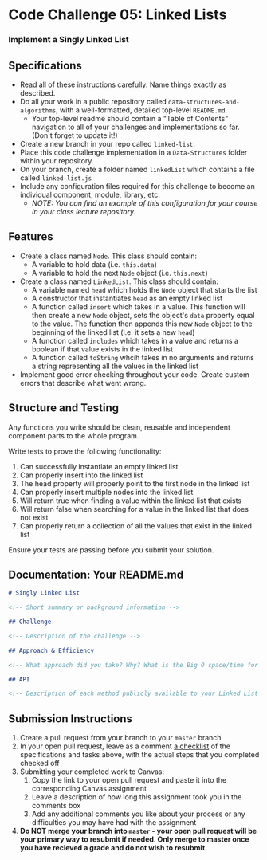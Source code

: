 # Code Challenge 05: Linked Lists

### Implement a Singly Linked List

## Specifications

-   Read all of these instructions carefully. Name things exactly as described.
-   Do all your work in a public repository called `data-structures-and-algorithms`, with a well-formatted, detailed top-level `README.md`.
    -   Your top-level readme should contain a "Table of Contents" navigation to all of your challenges and implementations so far. (Don't forget to update it!)
-   Create a new branch in your repo called `linked-list`.
-   Place this code challenge implementation in a `Data-Structures` folder within your repository.
-   On your branch, create a folder named `linkedList` which contains a file called `linked-list.js`
-   Include any configuration files required for this challenge to become an individual component, module, library, etc.
    -   _NOTE: You can find an example of this configuration for your course in your class lecture repository._

## Features

-   Create a class named `Node`. This class should contain:
    -   A variable to hold data (i.e. `this.data`)
    -   A variable to hold the next `Node` object (i.e. `this.next`)
-   Create a class named `LinkedList`. This class should contain:
    -   A variable named `head` which holds the `Node` object that starts the list
    -   A constructor that instantiates `head` as an empty linked list
    -   A function called `insert` which takes in a value. This function will then create a new `Node` object, sets the object's `data` property equal to the value. The function then appends this new `Node` object to the beginning of the linked list (i.e. it sets a new `head`)
    -   A function called `includes` which takes in a value and returns a boolean if that value exists in the linked list
    -   A function called `toString` whcih takes in no arguments and returns a string representing all the values in the linked list
-   Implement good error checking throughout your code. Create custom errors that describe what went wrong.

## Structure and Testing

Any functions you write should be clean, reusable and independent component parts to the whole program.

Write tests to prove the following functionality:

1. Can successfully instantiate an empty linked list
1. Can properly insert into the linked list
1. The head property will properly point to the first node in the linked list
1. Can properly insert multiple nodes into the linked list
1. Will return true when finding a value within the linked list that exists
1. Will return false when searching for a value in the linked list that does not exist
1. Can properly return a collection of all the values that exist in the linked list

Ensure your tests are passing before you submit your solution.

## Documentation: Your README.md

```markdown
# Singly Linked List

<!-- Short summary or background information -->

## Challenge

<!-- Description of the challenge -->

## Approach & Efficiency

<!-- What approach did you take? Why? What is the Big O space/time for this approach? -->

## API

<!-- Description of each method publicly available to your Linked List -->
```

## Submission Instructions

1. Create a pull request from your branch to your `master` branch
1. In your open pull request, leave as a comment [a checklist](https://github.com/blog/1825-task-lists-in-all-markdown-documents) of the specifications and tasks above, with the actual steps that you completed checked off
1. Submitting your completed work to Canvas:
    1. Copy the link to your open pull request and paste it into the corresponding Canvas assignment
    1. Leave a description of how long this assignment took you in the comments box
    1. Add any additional comments you like about your process or any difficulties you may have had with the assignment
1. **Do NOT merge your branch into `master` - your open pull request will be your primary way to resubmit if needed. Only merge to master once you have recieved a grade and do not wish to resubmit.**
